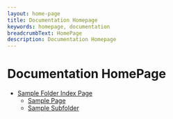 ```yaml
---
layout: home-page
title: Documentation Homepage
keywords: homepage, documentation
breadcrumbText: HomePage
description: Documentation Homepage
---
```



# Documentation HomePage

- [Sample Folder Index Page](sample-folder/)
    - [Sample Page](sample-folder/sample-page.md)
    - [Sample Subfolder](sample-folder/sample-subfolder/)